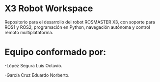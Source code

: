 # X3 Robot Workspace
Repositorio para el desarrollo del robot ROSMASTER X3, con soporte para ROS1 y ROS2, programación en Python, navegación autónoma y control remoto multiplataforma.
# Equipo conformado por:
 -López	Segura	Luis Octavio.
 
 -García	Cruz	Eduardo Norberto.
 
